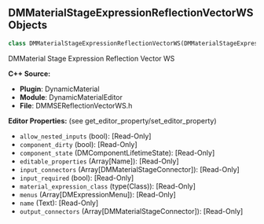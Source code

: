 ## DMMaterialStageExpressionReflectionVectorWS Objects

```python
class DMMaterialStageExpressionReflectionVectorWS(DMMaterialStageExpression)
```

DMMaterial Stage Expression Reflection Vector WS

**C++ Source:**

- **Plugin**: DynamicMaterial
- **Module**: DynamicMaterialEditor
- **File**: DMMSEReflectionVectorWS.h

**Editor Properties:** (see get_editor_property/set_editor_property)

- ``allow_nested_inputs`` (bool):  [Read-Only]
- ``component_dirty`` (bool):  [Read-Only]
- ``component_state`` (DMComponentLifetimeState):  [Read-Only]
- ``editable_properties`` (Array[Name]):  [Read-Only]
- ``input_connectors`` (Array[DMMaterialStageConnector]):  [Read-Only]
- ``input_required`` (bool):  [Read-Only]
- ``material_expression_class`` (type(Class)):  [Read-Only]
- ``menus`` (Array[DMExpressionMenu]):  [Read-Only]
- ``name`` (Text):  [Read-Only]
- ``output_connectors`` (Array[DMMaterialStageConnector]):  [Read-Only]

<a id="unreal.DMMaterialStageExpressionRotateAboutAxis"></a>